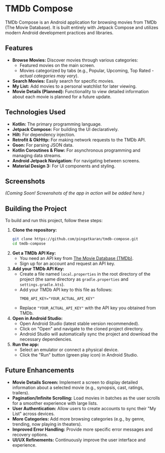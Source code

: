 # TMDb Compose

TMDb Compose is an Android application for browsing movies from TMDb (The Movie Database). It is built entirely with Jetpack Compose and utilizes modern Android development practices and libraries.

## Features

*   **Browse Movies:** Discover movies through various categories:
    *   Featured movies on the main screen.
    *   Movies categorized by tabs (e.g., Popular, Upcoming, Top Rated - *actual categories may vary*).
*   **Search Movies:** Easily search for specific movies.
*   **My List:** Add movies to a personal watchlist for later viewing.
*   **Movie Details (Planned):** Functionality to view detailed information about each movie is planned for a future update.

## Technologies Used

*   **Kotlin:** The primary programming language.
*   **Jetpack Compose:** For building the UI declaratively.
*   **Hilt:** For dependency injection.
*   **Retrofit & OkHttp:** For making network requests to the TMDb API.
*   **Gson:** For parsing JSON data.
*   **Kotlin Coroutines & Flow:** For asynchronous programming and managing data streams.
*   **Android Jetpack Navigation:** For navigating between screens.
*   **Material Design 3:** For UI components and styling.

## Screenshots

*(Coming Soon! Screenshots of the app in action will be added here.)*

## Building the Project

To build and run this project, follow these steps:

1.  **Clone the repository:**
    ```bash
    git clone https://github.com/pingatkaran/tmdb-compose.git 
    cd tmdb-compose
    ```
2.  **Get a TMDb API Key:**
    *   You need an API key from [The Movie Database (TMDb)](https://www.themoviedb.org/documentation/api).
    *   Sign up for an account and request an API key.
3.  **Add your TMDb API Key:**
    *   Create a file named `local.properties` in the root directory of the project (the same directory as `gradle.properties` and `settings.gradle.kts`).
    *   Add your TMDb API key to this file as follows:
        ```properties
        TMDB_API_KEY="YOUR_ACTUAL_API_KEY"
        ```
    *   Replace `"YOUR_ACTUAL_API_KEY"` with the API key you obtained from TMDb.
4.  **Open in Android Studio:**
    *   Open Android Studio (latest stable version recommended).
    *   Click on "Open" and navigate to the cloned project directory.
    *   Android Studio will automatically sync the project and download the necessary dependencies.
5.  **Run the app:**
    *   Select an emulator or connect a physical device.
    *   Click the "Run" button (green play icon) in Android Studio.


## Future Enhancements

*   **Movie Details Screen:** Implement a screen to display detailed information about a selected movie (e.g., synopsis, cast, ratings, trailers).
*   **Pagination/Infinite Scrolling:** Load movies in batches as the user scrolls for a smoother experience with large lists.
*   **User Authentication:** Allow users to create accounts to sync their "My List" across devices.
*   **More Categories:** Add more browsing categories (e.g., by genre, trending, now playing in theaters).
*   **Improved Error Handling:** Provide more specific error messages and recovery options.
*   **UI/UX Refinements:** Continuously improve the user interface and experience.
